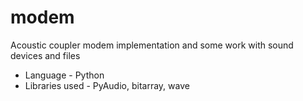 # modem
 Acoustic coupler modem implementation and some work with sound devices and files
- Language - Python
- Libraries used - PyAudio, bitarray, wave
